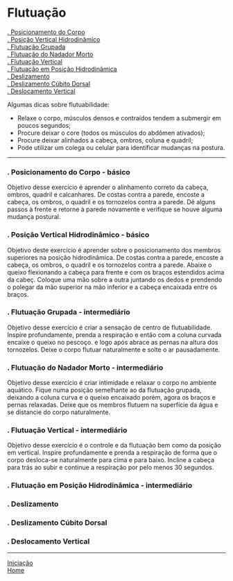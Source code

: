 # Flutuação

[. Posicionamento do Corpo](#)    
[. Posição Vertical Hidrodinâmico](#)    
[. Flutuação Grupada](#)   
[. Flutuação do Nadador Morto](#)   
[. Flutuação Vertical](#)   
[. Flutuação em Posição Hidrodinâmica](#)    
[. Deslizamento](#)   
[. Deslizamento Cúbito Dorsal](#)   
[. Deslocamento Vertical](#)   

Algumas dicas sobre flutuabilidade:

+ Relaxe o corpo, músculos densos e contraídos tendem a submergir em poucos segundos;
+ Procure deixar o core (todos os músculos do abdômen ativados);
+ Procure deixar alinhados a cabeça, ombros, coluna e quadril; 
+ Pode utilizar um colega ou celular para identificar mudanças na postura.

---

<a id=""></a>
### . Posicionamento do Corpo - básico   
Objetivo desse exercício é aprender o alinhamento correto da cabeça, ombros, quadril e calcanhares. De costas contra a parede, encoste a cabeça, os ombros, o quadril e os tornozelos contra a parede. Dê alguns passos à frente e retorne à parede novamente e verifique se houve alguma mudança postural. 

<a id=""></a>
### . Posição Vertical Hidrodinâmico - básico   
Objetivo deste exercício é aprender sobre o posicionamento dos membros superiores na posição hidrodinâmica. De costas contra a parede, encoste a cabeça, os ombros, o quadril e os tornozelos contra a parede. Abaixe o queixo flexionando a cabeça para frente e com os braços estendidos acima da cabeç. Coloque uma mão sobre a outra juntando os dedos e prendendo o polegar da mão superior na mão inferior e a cabeça encaixada entre os braços.

<a id=""></a>
### . Flutuação Grupada - intermediário   
Objetivo desse exercício é criar a sensação de centro de flutuabilidade. Inspire profundamente, prenda a respiração e então com a coluna curvada encaixe o queixo no pescoço. e logo após abrace as pernas na altura dos tornozelos. Deixe o corpo flutuar naturalmente e solte o ar pausadamente.

<a id=""></a>
### . Flutuação do Nadador Morto - intermediário   
Objetivo desse exercício é criar intimidade e relaxar o corpo no ambiente aquático. Fique numa posição semelhante ao da flutuação grupada, deixando a coluna curva e o queixo encaixado porém, agora os braços e pernas relaxadas. Deixe que os membros flutuem na superfície da água e se distancie do corpo naturalmente. 

<a id=""></a>
### . Flutuação Vertical - intermediário
Objetivo desse exercício é o controle e da flutuação bem como da posição em vertical. Inspire profundamente e prenda a respiração de forma que o corpo desloca-se naturalmente para cima e para baixo. Incline a cabeça para trás ao subir e continue a respiração por pelo menos 30 segundos.

<a id=""></a>
### . Flutuação em Posição Hidrodinâmica - intermediário  
 
<a id=""></a>
### . Deslizamento   

<a id=""></a>
### . Deslizamento Cúbito Dorsal     

<a id=""></a>
### . Deslocamento Vertical    

---

[Iniciação](../iniciando.md)    
[Home](../../README.md)    
